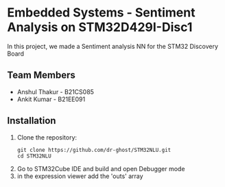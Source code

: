 
# Embedded Systems - Sentiment Analysis on STM32D429I-Disc1


In this project, we made a Sentiment analysis NN for the STM32 Discovery Board


## Team Members

- Anshul Thakur - B21CS085
- Ankit Kumar - B21EE091

## Installation

1. Clone the repository:
   ```
   git clone https://github.com/dr-ghost/STM32NLU.git
   cd STM32NLU
2. Go to STM32Cube IDE and build and open Debugger mode
3. in the expression viewer add the 'outs' array 
